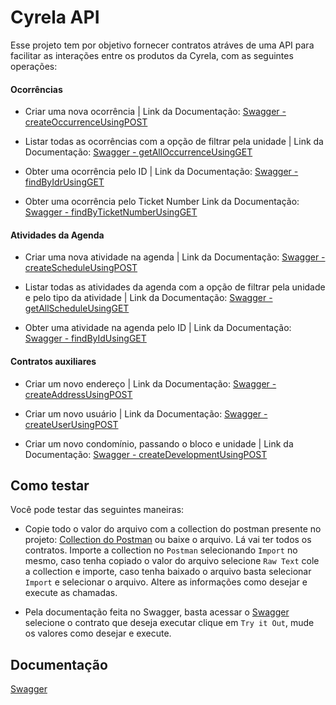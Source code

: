 # Cyrela API

Esse projeto tem por objetivo fornecer contratos atráves de uma API para facilitar as interações entre os produtos  da Cyrela, com as seguintes operações:

#### Ocorrências

* Criar uma nova ocorrência | 
Link da Documentação: [Swagger - createOccurrenceUsingPOST](https://cyrela-fiap.herokuapp.com/swagger-ui.html#/occurrence-controller/createOccurrenceUsingPOST)

* Listar todas as ocorrências com a opção de filtrar pela unidade |
Link da Documentação: [Swagger - getAllOccurrenceUsingGET](https://cyrela-fiap.herokuapp.com/swagger-ui.html#/occurrence-controller/getAllOccurrenceUsingGET)

* Obter uma ocorrência pelo ID |
Link da Documentação: [Swagger - findByIdrUsingGET](https://cyrela-fiap.herokuapp.com/swagger-ui.html#/occurrence-controller/findByIdrUsingGET)

* Obter uma ocorrência pelo Ticket Number
Link da Documentação: [Swagger - findByTicketNumberUsingGET](https://cyrela-fiap.herokuapp.com/swagger-ui.html#/occurrence-controller/findByTicketNumberUsingGET)

#### Atividades da Agenda

* Criar uma nova atividade na agenda |
Link da Documentação: [Swagger - createScheduleUsingPOST](https://cyrela-fiap.herokuapp.com/swagger-ui.html#/schedule-controller/createScheduleUsingPOST)

* Listar todas as atividades da agenda com a opção de filtrar pela unidade e pelo tipo da atividade |
Link da Documentação: [Swagger - getAllScheduleUsingGET](https://cyrela-fiap.herokuapp.com/swagger-ui.html#/schedule-controller/getAllScheduleUsingGET)

* Obter uma atividade na agenda pelo ID |
Link da Documentação: [Swagger - findByIdUsingGET](https://cyrela-fiap.herokuapp.com/swagger-ui.html#/schedule-controller/findByIdUsingGET)

#### Contratos auxiliares

 * Criar um novo endereço |
 Link da Documentação: [Swagger - createAddressUsingPOST](https://cyrela-fiap.herokuapp.com/swagger-ui.html#/adrress-controller/createAddressUsingPOST)
 
 * Criar um novo usuário |
 Link da Documentação: [Swagger - createUserUsingPOST](https://cyrela-fiap.herokuapp.com/swagger-ui.html#/user-controller/createUserUsingPOST)
 
 * Criar um novo condomínio, passando o bloco e unidade |
 Link da Documentação: [Swagger - createDevelopmentUsingPOST](https://cyrela-fiap.herokuapp.com/swagger-ui.html#/development-controller/createDevelopmentUsingPOST)
 
 ## Como testar
 
 Você pode testar das seguintes maneiras:
 
 * Copie todo o valor do arquivo com a collection do postman presente no projeto: [Collection do Postman](https://github.com/natholiveira/cyrela/blob/master/Cyrela-fiap.postman_collection.json) ou baixe o arquivo. Lá vai ter todos os contratos. Importe a collection no `Postman` selecionando  `Import` no mesmo, caso tenha copiado o valor do arquivo selecione `Raw Text` cole a collection e importe, caso tenha baixado o arquivo basta selecionar `Import` e selecionar o arquivo. Altere as informações como desejar e execute as chamadas.
 
 * Pela documentação feita no Swagger, basta acessar o [Swagger](https://cyrela-fiap.herokuapp.com/swagger-ui.html#) selecione o contrato que deseja executar clique em `Try it Out`,
  mude os valores como desejar e execute.
 
 ## Documentação
 
[Swagger](https://cyrela-fiap.herokuapp.com/swagger-ui.html#)
